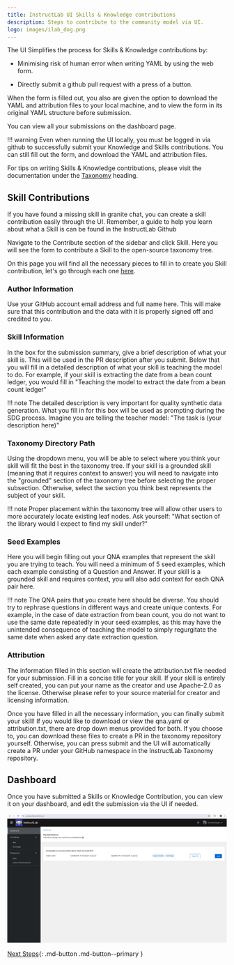 ```yaml
---
title: InstructLab UI Skills & Knowledge contributions
description: Steps to contribute to the community model via UI.
logo: images/ilab_dog.png
---
```


The UI Simplifies the process for Skills & Knowledge contributions by:

* Minimising risk of human error when writing YAML by using the web form. 

* Directly submit a github pull request with a press of a button.

When the form is filled out, you also are given the option to download the YAML and attribution files to your local machine, and to view the form in its original YAML structure before submission.

You can view all your submissions on the dashboard page.

!!! warning
    Even when running the UI locally, you must be logged in via github to successfully submit your Knowledge and Skills contributions. You can still fill out the form, and download the YAML and attribution files.

For tips on writing Skills & Knowledge contributions, please visit the documentation under the [Taxonomy](/taxonomy/) heading.

## Skill Contributions

If you have found a missing skill in granite chat, you can create a skill contribution easily through the UI. Remember, a guide to help you learn about what a Skill is can be found in the InstructLab Github

Navigate to the Contribute section of the sidebar and click Skill. Here you will see the form to contribute a Skill to the open-source taxonomy tree.

On this page you will find all the necessary pieces to fill in to create you Skill contribution, let's go through each one [here](/taxonomy/skills/skills_guide).

### Author Information

Use your GitHub account email address and full name here. This will make sure that this contribution and the data with it is properly signed off and credited to you.

### Skill Information

In the box for the submission summary, give a brief description of what your skill is. This will be used in the PR description after you submit. Below that you will fill in a detailed description of what your skill is teaching the model to do. For example, if your skill is extracting the date from a bean count ledger, you would fill in "Teaching the model to extract the date from a bean count ledger"

!!! note 
    The detailed description is very important for quality synthetic data generation. What you fill in for this box will be used as prompting during the SDG process. Imagine you are telling the teacher model: "The task is (your description here)"

### Taxonomy Directory Path

Using the dropdown menu, you will be able to select where you think your skill will fit the best in the taxonomy tree. If your skill is a grounded skill (meaning that it requires context to answer) you will need to navigate into the "grounded" section of the taxonomy tree before selecting the proper subsection. Otherwise, select the section you think best represents the subject of your skill.

!!! note 
    Proper placement within the taxonomy tree will allow other users to more accurately locate existing leaf nodes. Ask yourself: "What section of the library would I expect to find my skill under?"

### Seed Examples

Here you will begin filling out your QNA examples that represent the skill you are trying to teach. You will need a minimum of 5 seed examples, which each example consisting of a Question and Answer. If your skill is a grounded skill and requires context, you will also add context for each QNA pair here.

!!! note 
    The QNA pairs that you create here should be diverse. You should try to rephrase questions in different ways and create unique contexts. For example, in the case of date extraction from bean count, you do not want to use the same date repeatedly in your seed examples, as this may have the unintended consequence of teaching the model to simply regurgitate the same date when asked any date extraction question.

### Attribution

The information filled in this section will create the attribution.txt file needed for your submission. Fill in a concise title for your skill. If your skill is entirely self created, you can put your name as the creator and use Apache-2.0 as the license. Otherwise please refer to your source material for creator and licensing information.

Once you have filled in all the necessary information, you can finally submit your skill! If you would like to download or view the qna.yaml or attribution.txt, there are drop down menus provided for both. If you choose to, you can download these files to create a PR in the taxonomy repository yourself. Otherwise, you can press submit and the UI will automatically create a PR under your GitHub namespace in the InstructLab Taxonomy repository.

## Dashboard

Once you have submitted a Skills or Knowledge Contribution, you can view it on your dashboard, and edit the submission via the UI if needed.

![UI Dashboard With Contribution](../images/user-interface/ui_dashboard_with_submission.png)

[Next Steps](/user-interface/env_oauth_config/){: .md-button .md-button--primary }
